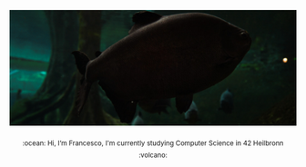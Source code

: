 ![](./img/template2_github.png)
<p align="center"> <sub> :ocean: Hi, I’m Francesco, I'm currently studying Computer Science in 42 Heilbronn :volcano:</sub></p>
